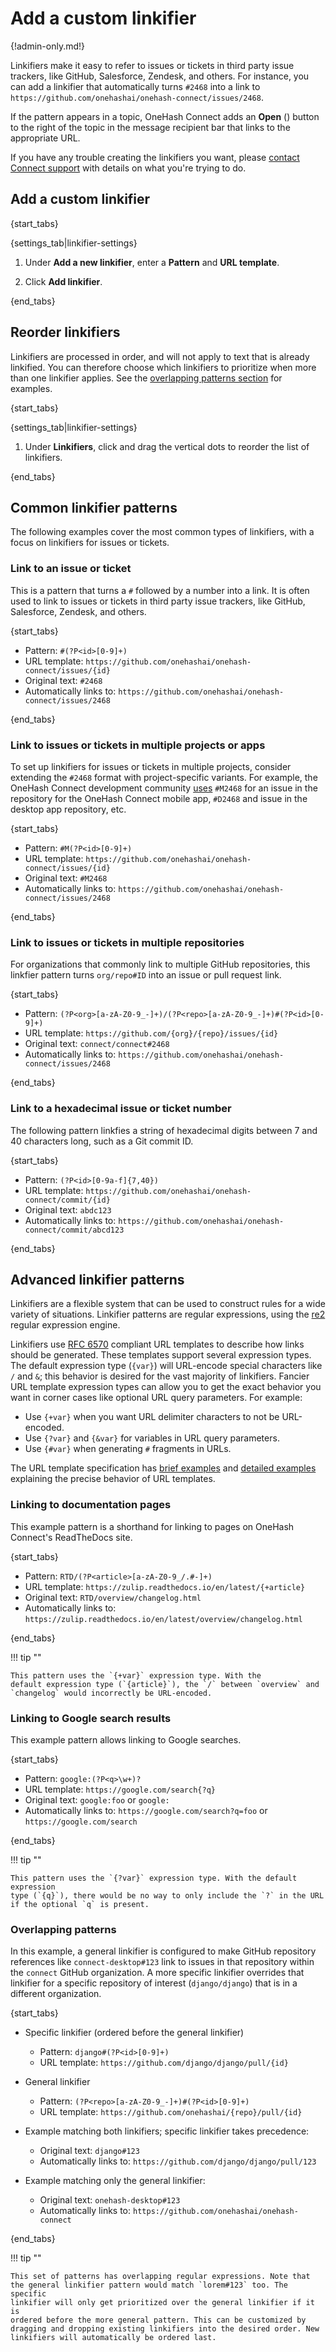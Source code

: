 # Add a custom linkifier

{!admin-only.md!}

Linkifiers make it easy to refer to issues or tickets in third
party issue trackers, like GitHub, Salesforce, Zendesk, and others.
For instance, you can add a linkifier that automatically turns `#2468`
into a link to `https://github.com/onehashai/onehash-connect/issues/2468`.

If the pattern appears in a topic, OneHash Connect adds an **Open**
(<i class="fa fa-external-link-square"></i>) button to the right of the
topic in the message recipient bar that links to the appropriate URL.

If you have any trouble creating the linkifiers you want, please [contact Connect
support](/help/contact-support) with details on what you're trying to do.

## Add a custom linkifier

{start_tabs}

{settings_tab|linkifier-settings}

1. Under **Add a new linkifier**, enter a **Pattern** and
**URL template**.

1. Click **Add linkifier**.

{end_tabs}

## Reorder linkifiers

Linkifiers are processed in order, and will not apply to text that
is already linkified. You can therefore choose which linkifiers to prioritize
when more than one linkifier applies. See the
[overlapping patterns section](#overlapping-patterns) for examples.

{start_tabs}

{settings_tab|linkifier-settings}

1. Under **Linkifiers**, click and drag the vertical dots to reorder the list of
   linkifiers.

{end_tabs}

## Common linkifier patterns

The following examples cover the most common types of linkifiers, with a focus
on linkifiers for issues or tickets.

### Link to an issue or ticket

This is a pattern that turns a `#` followed by a number into a link. It is often
used to link to issues or tickets in third party issue trackers, like GitHub,
Salesforce, Zendesk, and others.

{start_tabs}

* Pattern: `#(?P<id>[0-9]+)`
* URL template: `https://github.com/onehashai/onehash-connect/issues/{id}`
* Original text: `#2468`
* Automatically links to: `https://github.com/onehashai/onehash-connect/issues/2468`

{end_tabs}

### Link to issues or tickets in multiple projects or apps

To set up linkifiers for issues or tickets in multiple projects,
consider extending the `#2468` format with project-specific
variants. For example, the OneHash Connect development community
[uses](https://zulip.com/development-community/#linking-to-github-issues-and-pull-requests)
`#M2468` for an issue in the repository for the OneHash Connect mobile app,
`#D2468` and issue in the desktop app repository, etc.

{start_tabs}

* Pattern: `#M(?P<id>[0-9]+)`
* URL template: `https://github.com/onehashai/onehash-connect/issues/{id}`
* Original text: `#M2468`
* Automatically links to: `https://github.com/onehashai/onehash-connect/issues/2468`

{end_tabs}

### Link to issues or tickets in multiple repositories

For organizations that commonly link to multiple GitHub repositories, this
linkfier pattern turns `org/repo#ID` into an issue or pull request link.

{start_tabs}

* Pattern: `(?P<org>[a-zA-Z0-9_-]+)/(?P<repo>[a-zA-Z0-9_-]+)#(?P<id>[0-9]+)`
* URL template: `https://github.com/{org}/{repo}/issues/{id}`
* Original text: `connect/connect#2468`
* Automatically links to: `https://github.com/onehashai/onehash-connect/issues/2468`

{end_tabs}

### Link to a hexadecimal issue or ticket number

The following pattern linkfies a string of hexadecimal digits between 7 and 40
characters long, such as a Git commit ID.

{start_tabs}

* Pattern: `(?P<id>[0-9a-f]{7,40})`
* URL template: `https://github.com/onehashai/onehash-connect/commit/{id}`
* Original text: `abdc123`
* Automatically links to: `https://github.com/onehashai/onehash-connect/commit/abcd123`

{end_tabs}

## Advanced linkifier patterns

Linkifiers are a flexible system that can be used to construct rules for a wide
variety of situations. Linkifier patterns are regular expressions, using the
[re2](https://github.com/google/re2/wiki/Syntax) regular expression
engine.

Linkifiers use [RFC 6570](https://www.rfc-editor.org/rfc/rfc6570.html) compliant
URL templates to describe how links should be generated. These templates support
several expression types. The default expression type (`{var}`) will URL-encode
special characters like `/` and `&`; this behavior is desired for the vast
majority of linkifiers. Fancier URL template expression types can allow you to
get the exact behavior you want in corner cases like optional URL query
parameters. For example:

- Use `{+var}` when you want URL delimiter characters to not be URL-encoded.
- Use `{?var}` and `{&var}` for variables in URL query parameters.
- Use <code>{&#35;var}</code> when generating `#` fragments in URLs.

The URL template specification has [brief
examples](https://www.rfc-editor.org/rfc/rfc6570.html#section-1.2) and [detailed
examples](https://www.rfc-editor.org/rfc/rfc6570.html#section-3.2) explaining
the precise behavior of URL templates.

### Linking to documentation pages

This example pattern is a shorthand for linking to pages on OneHash Connect's ReadTheDocs
site.

{start_tabs}

* Pattern: `RTD/(?P<article>[a-zA-Z0-9_/.#-]+)`
* URL template: `https://zulip.readthedocs.io/en/latest/{+article}`
* Original text: `RTD/overview/changelog.html`
* Automatically links to: `https://zulip.readthedocs.io/en/latest/overview/changelog.html`

{end_tabs}

!!! tip ""

    This pattern uses the `{+var}` expression type. With the
    default expression type (`{article}`), the `/` between `overview` and
    `changelog` would incorrectly be URL-encoded.

### Linking to Google search results

This example pattern allows linking to Google searches.

{start_tabs}

* Pattern: `google:(?P<q>\w+)?`
* URL template: `https://google.com/search{?q}`
* Original text: `google:foo` or `google:`
* Automatically links to: `https://google.com/search?q=foo` or `https://google.com/search`

{end_tabs}

!!! tip ""

    This pattern uses the `{?var}` expression type. With the default expression
    type (`{q}`), there would be no way to only include the `?` in the URL
    if the optional `q` is present.

### Overlapping patterns

In this example, a general linkifier is configured to make GitHub
repository references like `connect-desktop#123` link to issues in that
repository within the `connect` GitHub organization. A more specific
linkifier overrides that linkifier for a specific repository of
interest (`django/django`) that is in a different organization.

{start_tabs}

* Specific linkifier (ordered before the general linkifier)
    * Pattern: `django#(?P<id>[0-9]+)`
    * URL template: `https://github.com/django/django/pull/{id}`

* General linkifier
    * Pattern: `(?P<repo>[a-zA-Z0-9_-]+)#(?P<id>[0-9]+)`
    * URL template: `https://github.com/onehashai/{repo}/pull/{id}`

* Example matching both linkifiers; specific linkifier takes precedence:
    * Original text: `django#123`
    * Automatically links to: `https://github.com/django/django/pull/123`

* Example matching only the general linkifier:
    * Original text: `onehash-desktop#123`
    * Automatically links to: `https://github.com/onehashai/onehash-connect`

{end_tabs}

!!! tip ""

    This set of patterns has overlapping regular expressions. Note that
    the general linkifier pattern would match `lorem#123` too. The specific
    linkifier will only get prioritized over the general linkifier if it is
    ordered before the more general pattern. This can be customized by
    dragging and dropping existing linkifiers into the desired order. New
    linkifiers will automatically be ordered last.
